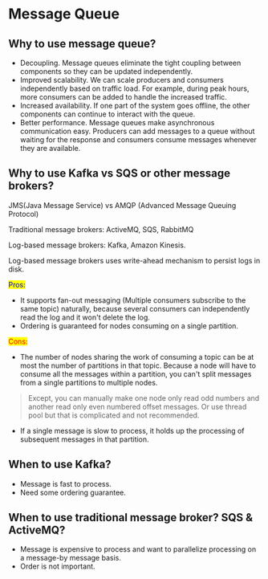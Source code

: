 # Message Queue

## Why to use message queue?

* Decoupling. Message queues eliminate the tight coupling between components so they can be updated independently.
* Improved scalability. We can scale producers and consumers independently based on traffic load. For example, during peak hours, more consumers can be added to handle the increased traffic.
* Increased availability. If one part of the system goes offline, the other components can continue to interact with the queue.
* Better performance. Message queues make asynchronous communication easy. Producers can add messages to a queue without waiting for the response and consumers consume messages whenever they are available.&#x20;

## Why to use Kafka vs SQS or other message brokers?

JMS(Java Message Service) vs AMQP (Advanced Message Queuing Protocol)

Traditional message brokers: ActiveMQ, SQS, RabbitMQ

Log-based message brokers: Kafka, Amazon Kinesis.&#x20;

Log-based message brokers uses write-ahead mechanism to persist logs in disk.

<mark style="color:blue;">Pros:</mark>

* It supports fan-out messaging (Multiple consumers subscribe to the same topic) naturally, because several consumers can independently read the log and it won't delete the log.
* Ordering is guaranteed for nodes consuming on a single partition.

<mark style="color:red;">Cons:</mark>

* The number of nodes sharing the work of consuming a topic can be at most the number of partitions in that topic. Because a node will have to consume all the messages within a partition, you can't split messages from a single partitions to multiple nodes.

> Except, you can manually make one node only read odd numbers and another read only even numbered offset messages. Or use thread pool but that is complicated and not recommended.

* If a single message is slow to process, it holds up the processing of subsequent messages in that partition.

## When to use Kafka?

* Message is fast to process.
* Need some ordering guarantee.

## When to use traditional message broker? SQS & ActiveMQ?

* Message is expensive to process and want to parallelize processing on a message-by message basis.
* Order is not  important.
